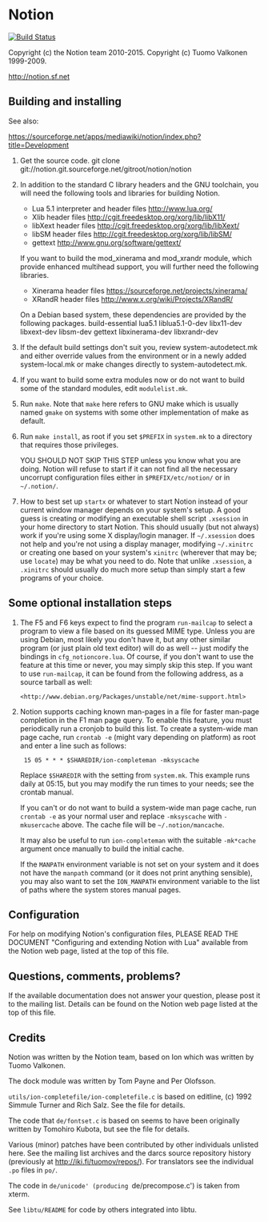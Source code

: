 Notion
======

[![Build Status](https://travis-ci.org/raboof/notion.svg?branch=master)](https://travis-ci.org/raboof/notion)

Copyright (c) the Notion team 2010-2015.
Copyright (c) Tuomo Valkonen 1999-2009.

http://notion.sf.net
          

Building and installing
-----------------------

See also: 

  https://sourceforge.net/apps/mediawiki/notion/index.php?title=Development

1. Get the source code.
    git clone git://notion.git.sourceforge.net/gitroot/notion/notion

2. In addition to the standard C library headers and the GNU toolchain, you 
   will need the following tools and libraries for building Notion.

    * Lua 5.1 interpreter and header files <http://www.lua.org/>
    * Xlib header files <http://cgit.freedesktop.org/xorg/lib/libX11/>
    * libXext header files <http://cgit.freedesktop.org/xorg/lib/libXext/>
    * libSM header files <http://cgit.freedesktop.org/xorg/lib/libSM/>
    * gettext <http://www.gnu.org/software/gettext/> 

   If you want to build the mod_xinerama and mod_xrandr module, which provide 
   enhanced multihead support, you will further need the following libraries.

    * Xinerama header files <https://sourceforge.net/projects/xinerama/>
    * XRandR header files <http://www.x.org/wiki/Projects/XRandR/> 

   On a Debian based system, these dependencies are provided by the following
   packages.
     build-essential lua5.1 liblua5.1-0-dev libx11-dev libxext-dev libsm-dev gettext
     libxinerama-dev libxrandr-dev

3. If the default build settings don't suit you, review system-autodetect.mk
   and either override values from the environment or in a newly added
   system-local.mk or make changes directly to system-autodetect.mk.

4. If you want to build some extra modules now or do not want to build
   some of the standard modules, edit `modulelist.mk`.
   
5. Run `make`. Note that `make` here refers to GNU make which is usually
   named `gmake` on systems with some other implementation of make as 
   default.
   
6. Run `make install`, as root if you set `$PREFIX` in `system.mk` to a 
   directory that requires those privileges.
   
   YOU SHOULD NOT SKIP THIS STEP unless you know what you are doing. Notion
   will refuse to start if it can not find all the necessary uncorrupt
   configuration files either in `$PREFIX/etc/notion/` or in `~/.notion/`.

7. How to best set up `startx` or whatever to start Notion instead of your
   current window manager depends on your system's setup. A good guess
   is creating or modifying an executable shell script `.xsession` in your
   home directory to start Notion. This should usually (but not always) work
   if you're using some X display/login manager. If `~/.xsession` does not 
   help and you're not using a display manager, modifying `~/.xinitrc` or 
   creating one based on your system's `xinitrc` (wherever that may be; 
   use `locate`) may be what you need to do. Note that unlike `.xsession`, 
   a `.xinitrc` should usually do much more setup than simply start a few
   programs of your choice.


Some optional installation steps
--------------------------------

1. The F5 and F6 keys expect to find the program `run-mailcap` to select
   a program to view a file based on its guessed MIME type. Unless you are
   using Debian, most likely you don't have it, but any other similar 
   program (or just plain old text editor) will do as well -- just modify the
   bindings in `cfg_notioncore.lua`. Of course, if you don't want to use the 
   feature at this time or never, you may simply skip this step. If you want
   to use `run-mailcap`, it can be found from the following address, as a 
   source tarball as well:
   
       <http://www.debian.org/Packages/unstable/net/mime-support.html>

2. Notion supports caching known man-pages in a file for faster man-page
   completion in the F1 man page query. To enable this feature, you must
   periodically run a cronjob to build this list. To create a system-wide
   man page cache, run `crontab -e` (might vary depending on platform) as
   root and enter a line such as follows:

        15 05 * * * $SHAREDIR/ion-completeman -mksyscache

   Replace `$SHAREDIR` with the setting from `system.mk`. This example 
   runs daily at 05:15, but you may modify the  run times to your needs;
   see the crontab manual. 
   
   If you can't or do not want to build a system-wide man page cache, run
   `crontab -e` as your normal user and replace `-mksyscache` with
   `-mkusercache` above. The cache file will be `~/.notion/mancache`.
   
   It may also be useful to run `ion-completeman` with the suitable
   `-mk*cache` argument once manually to build the initial cache.
   
   If the `MANPATH` environment variable is not set on your system and it
   does not have the `manpath` command (or it does not print anything 
   sensible), you may also want to set the `ION_MANPATH` environment
   variable to the list of paths where the system stores manual pages.


Configuration
-------------

For help on modifying Notion's configuration files, PLEASE READ THE DOCUMENT
"Configuring and extending Notion with Lua" available from the Notion web page,
listed at the top of this file.


Questions, comments, problems?
------------------------------

If the available documentation does not answer your question, please
post it to the mailing list. Details can be found on the Notion web page
listed at the top of this file.


Credits
-------

Notion was written by the Notion team, based on Ion which was written by Tuomo
Valkonen.

The dock module was written by Tom Payne and Per Olofsson.

`utils/ion-completefile/ion-completefile.c` is based on editline, (c)
1992 Simmule Turner and Rich Salz. See the file for details.

The code that `de/fontset.c` is based on seems to have been originally
written by Tomohiro Kubota, but see the file for details.

Various (minor) patches have been contributed by other individuals 
unlisted  here. See the mailing list archives and the darcs source 
repository history (previously at <http://iki.fi/tuomov/repos/>).
For translators see the individual `.po` files in `po/`.

The code in `de/unicode' (producing `de/precompose.c') is taken from
xterm.

See `libtu/README` for code by others integrated into libtu.
